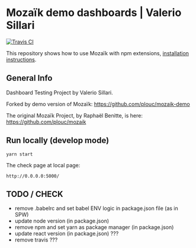 # Mozaïk demo dashboards | Valerio Sillari

[![Travis CI][travis-image]][travis-url]

This repository shows how to use Mozaïk with npm extensions, [installation instructions](http://mozaik.rocks/v1/use/).

[travis-image]: https://img.shields.io/travis/plouc/mozaik-demo.svg?style=flat-square
[travis-url]: https://travis-ci.org/plouc/mozaik-demo


## General Info

Dashboard Testing Project by Valerio Sillari.

Forked by demo version of Mozaïk: https://github.com/plouc/mozaik-demo

The original Mozaïk Project, by Raphaël Benitte, is here: https://github.com/plouc/mozaik


## Run locally (develop mode)
```
yarn start
```

The check page at local page:
```
http://0.0.0.0:5000/
```


## TODO / CHECK
- remove .babelrc and set babel ENV logic in package.json file (as in SPW)
- update node version (in package.json)
- remove npm and set yarn as package manager (in package.json)
- update react version (in package.json) ???
- remove travis ???
